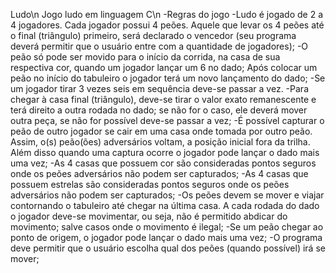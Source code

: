 Ludo\n
Jogo ludo em linguagem C\n
-Regras do jogo
-Ludo é jogado de 2 a 4 jogadores. Cada jogador possui 4 peões. Aquele que levar os 4 peões até o final (triângulo) primeiro, será declarado o vencedor (seu programa deverá permitir que o usuário entre com a quantidade de jogadores);
-O peão só pode ser movido para o início da corrida, na casa de sua respectiva cor, quando um jogador lançar um 6 no dado;
Após colocar um peão no início do tabuleiro o jogador terá um novo lançamento do dado;
-Se um jogador tirar 3 vezes seis em sequência deve-se passar a vez.
-Para chegar à casa final (triângulo), deve-se tirar o valor exato remanescente e terá direito a outra rodada no dado; se não for o caso, ele deverá mover outra peça, se não for possível deve-se passar a vez;
-É possível capturar o peão de outro jogador se cair em uma casa onde tomada por outro peão. Assim, o(s) peão(ões) adversários voltam, a posição inicial fora da trilha. Além disso quando uma captura ocorre o jogador pode lançar o dado mais uma vez;
-As 4 casas que possuem cor são consideradas pontos seguros onde os peões adversários não podem ser capturados;
-As 4 casas que possuem estrelas são consideradas pontos seguros onde os peões adversários não podem ser capturados;
-Os peões devem se mover e viajar contornando o tabuleiro até chegar na última casa. A cada rodada do dado o jogador deve-se movimentar, ou seja, não é permitido abdicar do movimento; salve casos onde o movimento é ilegal;
-Se um peão chegar ao ponto de origem, o jogador pode lançar o dado mais uma vez;
-O programa deve permitir que o usuário escolha qual dos peões (quando possível) irá se mover;
